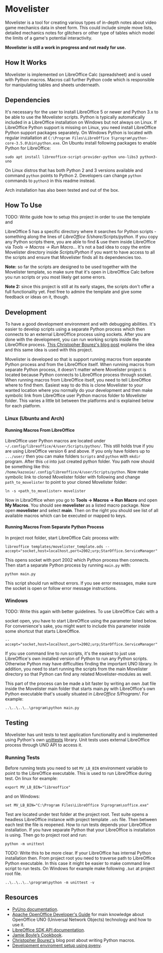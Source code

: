 # Movelister

Movelister is a tool for creating various types of in-depth notes
about video game mechanics data in sheet form. This could include simple
move lists, detailed mechanics notes for glitchers or other type of tables which
model the limits of a game's potential interactivity.

**Movelister is still a work in progress and not ready for use.**

## How It Works

Movelister is implemented on LibreOffice Calc (spreadsheet) and is used with
Python macros. Macros call further Python code which is responsible for
manipulating tables and sheets underneath.

## Dependencies

It's necessary for the user to install LibreOffice 5 or newer and Python 3.x to be able
to use the Movelister scripts. Python is typically automatically included in a
LibreOffice installation on Windows but not always on Linux. If LibreOffice
Python support is missing on Linux, you need install LibreOffice Python support
packages separately. On Windows Python is located with regular installation at
`C:\Program Files\LibreOffice 5\program\python-core-3.5.0\bin\python.exe`. On
Ubuntu install following packages to enable Python for LibreOffice:
```
sudo apt install libreoffice-script-provider-python uno-libs3 python3-uno
```
On Linux distros that has both Python 2 and 3 versions available and command
`python` points to Python 2. Developers can change `python` commands to
`python3` in this readme instead.

Arch installation has also been tested and out of the box.

## How To Use

TODO: Write guide how to setup this project in order to use the template and

LibreOffice 5 has a specific directory where it searches for Python scripts -
something along the lines of *LibreOffice 5/share/Scripts/python*. If you copy
any Python scripts there, you are able to find & use them inside LibreOffice
via *Tools -> Macros -> Run Macro...* It's not a bad idea to copy the entire
Movelister directory inside *Scripts/Python* if you want to have access to all
the scripts and ensure that Movelister finds all its dependencies too.

__Note:__ so far the scripts are designed to be used together with the
Movelister template, so make sure that it's open in LibreOffice Calc before you
run scripts or you most likely get some errors.

__Note 2:__ since this project is still at its early stages, the scripts don't
offer a full functionality yet. Feel free to admire the template and give some
feedback or ideas on it, though.

## Development

To have a good development environment and with debugging abilities. It's
easier to develop scripts using a separate Python process which then connects to
an external LibreOffice process using sockets. After you are done with the
development, you can run working scripts inside the LibreOffice process. [This
Christopher
Bourez's blog
post](http://christopher5106.github.io/office/2015/12/06/openoffice-libreoffice-automate-your-office-tasks-with-python-macros.html)
explains the idea and this same idea is used with this project.

Movelister is developed so that is support running macros from separate Python
process and from the LibreOffice itself. When running macros from separate
Python process, it doesn't matter where Movelister project is located because
Python connects to LibreOffice process through socket. When running macros from
LibreOffice itself, you need to tell LibreOffice where to find them. Easiest way
to do this is clone Movelister to your wanted location where you normally do
your development and then make symbolic link from LibreOffice user Python macros
folder to Movelister folder. This varies a little bit between the platforms and
is explained below for each platform.

### Linux (Ubuntu and Arch)

#### Running Macros From LibreOffice

LibreOffice user Python macros are located under
`~/.config/libreoffice/4/user/Scripts/python/`. This still holds true if you are
using LibreOffice version 6 and above. If you only have
folders up to `.../user/` then you can make folders `Scripts` and `python` with
`mkdir` program. After this `cd` into just created python folder. You path now
should be something like this:
`/home/kazooie/.config/libreoffice/4/user/Scripts/python`. Now make symbolic
link to cloned Movelister folder with following and change `path_to_movelister`
to point to your cloned Movelister folder:
```
ln -s <path_to_movelister> movelister
```
Now in LibraOffice when you go to **Tools -> Macros -> Run Macro** and open **My
Macros**. You should see **movelister** as a listed macro package. Now open
**movelister** and select **main**. Then on the right you should see list of all
available macros which can be executed or mapped to keys.

#### Running Macros From Separate Python Process

In project root folder, start LibreOffice Calc process with:
```
libreoffice templates/movelister_template.ods --accept="socket,host=localhost,port=2002;urp;StarOffice.ServiceManager"
```
This opens socket with port 2002 which Python process then connects. Then start
a separate Python process by running `main.py` with:
```
python main.py
```
This script should run without errors. If you see error messages, make sure the
socket is open or follow error message instructions.

### Windows

TODO: Write this again with better guidelines. To use LibreOffice Calc with a

socket open, you have to start LibreOffice using the parameter listed below.
For convenience's sake, you might want to include this parameter inside some
shortcut that starts LibreOffice.
```
--accept="socket,host=localhost,port=2002;urp;StarOffice.ServiceManager"
```
If you use command line to run scripts, it's the easiest to just use
LibreOffice's own installed version of Python to run any Python scripts.
Otherwise Python may have difficulties finding the important UNO library. In
addition, you need to start running the scripts from the main Movelister
directory so that Python can find any related Movelister-modules as well.

This part of the process can be made a bit faster by writing an own .bat file
inside the Movelister main folder that starts main.py with LibreOffice's own
Python executable that's usually situated in *LibreOffice 5/Program/*. For
example:
```
..\..\..\..\program\python main.py
```

## Testing

Movelister has unit tests to test application functionality and is implemented
using Python's own [unittests](https://docs.python.org/3/library/unittest.html)
library. Unit tests uses external LibreOffice process through UNO API to access
it.

### Running Tests

Before running tests you need to set `MV_LB_BIN` environment variable to point
to the LibreOffice executable. This is used to run LibreOffice during test. On
linux for example:

```
export MV_LB_BIN="libreoffice"
```

and on Windows:

```
set MV_LB_BIN="C:\Program Files\LibreOffice 5\program\soffice.exe"
```

Test are located under test folder at the project root. Test suite opens a
headless LibreOffice instance with project template `.ods` file. Then between
each test the file is reopened. How to run tests depends your LibreOffice
installation. If you have separate Python that your LibreOffice is installation
is using. Then go to project root and run:

```
python -m unittest
```

TODO: Write this to be more clear.
If your LibreOffice has internal Python installation then. From project root you
need to traverse path to LibreOffice Python executable. In this case it might be
easier to make command line script to run tests. On Windows for example  make
following `.bat` at project root
file.

```
..\..\..\..\program\python -m unittest -v
```

## Resources

* [PyUno documentation](http://www.openoffice.org/udk/python/python-bridge.html).
* [Apache OpenOffice Developer's Guide](https://wiki.openoffice.org/wiki/Documentation/DevGuide/OpenOffice.org_Developers_Guide)
for main knowledge about OpenOffice UNO (Universal Network Objects) technology and how to use it.
* [LibreOffice SDK API documentation](https://api.libreoffice.org/docs/idl/ref/index.html).
* [Jamie Boyle’s Cookbook](https://documenthacker.files.wordpress.com/2013/07/writing_documents-_for_software_engineers_v0002.pdf).
* [Christopher Bourez's](http://christopher5106.github.io/office/2015/12/06/openoffice-libreoffice-automate-your-office-tasks-with-python-macros.html)
	blog post about writing Python macros.
* [Development enviroment setup using pyenv](https://gist.github.com/thekalinga/b74056272cb1afdabf529a332ff0f517).
